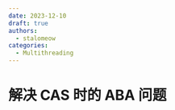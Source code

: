 ```yaml
---
date: 2023-12-10
draft: true
authors:
  - stalomeow
categories:
  - Multithreading
---
```


# 解决 CAS 时的 ABA 问题

<!-- more -->

